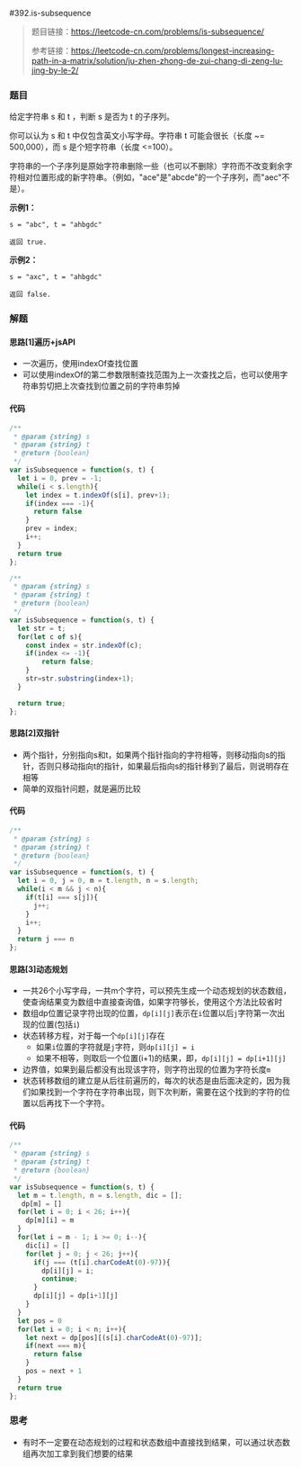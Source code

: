 #392.is-subsequence

> 题目链接：https://leetcode-cn.com/problems/is-subsequence/
>
> 参考链接：https://leetcode-cn.com/problems/longest-increasing-path-in-a-matrix/solution/ju-zhen-zhong-de-zui-chang-di-zeng-lu-jing-by-le-2/

### 题目

给定字符串 s 和 t ，判断 s 是否为 t 的子序列。

你可以认为 s 和 t 中仅包含英文小写字母。字符串 t 可能会很长（长度 ~= 500,000），而 s 是个短字符串（长度 <=100）。

字符串的一个子序列是原始字符串删除一些（也可以不删除）字符而不改变剩余字符相对位置形成的新字符串。（例如，"ace"是"abcde"的一个子序列，而"aec"不是）。

**示例1：**

```
s = "abc", t = "ahbgdc"

返回 true.
```

**示例2：**

```
s = "axc", t = "ahbgdc"

返回 false.
```



### 解题

#### 思路[1]遍历+jsAPI

* 一次遍历，使用indexOf查找位置
* 可以使用indexOf的第二参数限制查找范围为上一次查找之后，也可以使用字符串剪切把上次查找到位置之前的字符串剪掉

#### 代码

```javascript
/**
 * @param {string} s
 * @param {string} t
 * @return {boolean}
 */
var isSubsequence = function(s, t) {
  let i = 0, prev = -1;
  while(i < s.length){
    let index = t.indexOf(s[i], prev+1);
    if(index === -1){
      return false
    }
    prev = index;
    i++;
  }
  return true
};

/**
 * @param {string} s
 * @param {string} t
 * @return {boolean}
 */
var isSubsequence = function(s, t) {
  let str = t;
  for(let c of s){
  	const index = str.indexOf(c);
  	if(index <= -1){
  		return false;
  	}
  	str=str.substring(index+1);
  }

  return true;
};
```

#### 思路[2]双指针

* 两个指针，分别指向s和t，如果两个指针指向的字符相等，则移动指向s的指针，否则只移动指向t的指针，如果最后指向s的指针移到了最后，则说明存在相等
* 简单的双指针问题，就是遍历比较

#### 代码

```javascript
/**
 * @param {string} s
 * @param {string} t
 * @return {boolean}
 */
var isSubsequence = function(s, t) {
  let i = 0, j = 0, m = t.length, n = s.length;
  while(i < m && j < n){
    if(t[i] === s[j]){
      j++;
    }
    i++;
  }
  return j === n
};
```

#### 思路[3]动态规划

* 一共26个小写字母，一共m个字符，可以预先生成一个动态规划的状态数组，使查询结果变为数组中直接查询值，如果字符够长，使用这个方法比较省时
* 数组dp位置记录字符出现的位置，`dp[i][j]`表示在`i`位置以后`j`字符第一次出现的位置(包括`i`)
* 状态转移方程，对于每一个`dp[i][j]`存在
  * 如果`i`位置的字符就是`j`字符，则`dp[i][j] = i`
  * 如果不相等，则取后一个位置(i+1)的结果，即，`dp[i][j] = dp[i+1][j]`
* 边界值，如果到最后都没有出现该字符，则字符出现的位置为字符长度`m`
* 状态转移数组的建立是从后往前遍历的，每次的状态是由后面决定的，因为我们如果找到一个字符在字符串出现，则下次判断，需要在这个找到的字符的位置以后再找下一个字符。

#### 代码

```javascript
/**
 * @param {string} s
 * @param {string} t
 * @return {boolean}
 */
var isSubsequence = function(s, t) {
  let m = t.length, n = s.length, dic = [];
   dp[m] = []
  for(let i = 0; i < 26; i++){
    dp[m][i] = m
  }
  for(let i = m - 1; i >= 0; i--){
    dic[i] = []
    for(let j = 0; j < 26; j++){
      if(j === (t[i].charCodeAt(0)-97)){
        dp[i][j] = i;
        continue;
      }
      dp[i][j] = dp[i+1][j]
    }
  }
  let pos = 0
  for(let i = 0; i < n; i++){
    let next = dp[pos][(s[i].charCodeAt(0)-97)];
    if(next === m){
      return false
    }
    pos = next + 1
  }
  return true
};
```



### 思考

* 有时不一定要在动态规划的过程和状态数组中直接找到结果，可以通过状态数组再次加工拿到我们想要的结果

